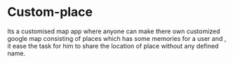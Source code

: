 # Custom-place
Its a customised map app where  anyone can make there own customized google map consisting of places which has some memories for a user and , it ease the task for him to share the location of place without any defined name.  
